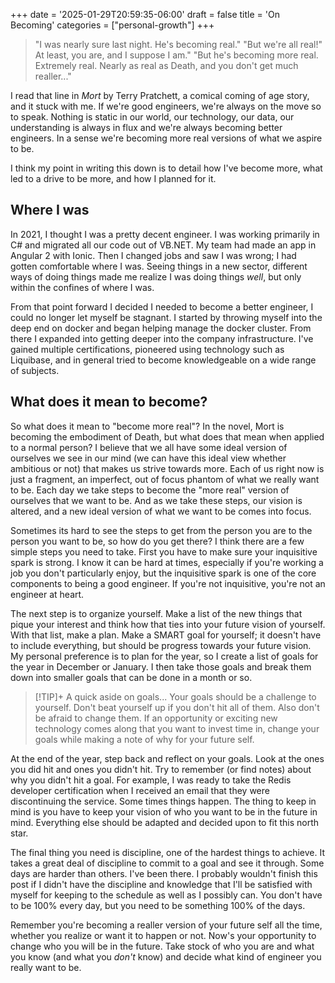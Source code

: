 +++
date = '2025-01-29T20:59:35-06:00'
draft = false
title = 'On Becoming'
categories = ["personal-growth"]
+++

> "I was nearly sure last night. He's becoming real."
> "But we're all real!" At least, you are, and I suppose I am."
> "But he's becoming more real. Extremely real. Nearly as real as Death, and you don't get much realler..."

I read that line in *Mort* by Terry Pratchett, a comical coming of age story, and it stuck with me. If we're good engineers, we're always on the move so to speak. Nothing is static in our world, our technology, our data, our understanding is always in flux and we're always becoming better engineers. In a sense we're becoming more real versions of what we aspire to be.

I think my point in writing this down is to detail how I've become more, what led to a drive to be more, and how I planned for it. 

## Where I was

In 2021, I thought I was a pretty decent engineer. I was working primarily in C# and migrated all our code out of VB.NET. My team had made an app in Angular 2 with Ionic. Then I changed jobs and saw I was wrong; I had gotten comfortable where I was. Seeing things in a new sector, different ways of doing things made me realize I was doing things *well*, but only within the confines of where I was.

From that point forward I decided I needed to become a better engineer, I could no longer let myself be stagnant. I started by throwing myself into the deep end on docker and began helping manage the docker cluster. From there I expanded into getting deeper into the company infrastructure. I've gained multiple certifications, pioneered using technology such as Liquibase, and in general tried to become knowledgeable on a wide range of subjects.

## What does it mean to become?

So what does it mean to "become more real"? In the novel, Mort is becoming the embodiment of Death, but what does that mean when applied to a normal person? I believe that we all have some ideal version of ourselves we see in our mind (we can have this ideal view whether ambitious or not) that makes us strive towards more. Each of us right now is just a fragment, an imperfect, out of focus phantom of what we really want to be. Each day we take steps to become the "more real" version of ourselves that we want to be. And as we take these steps, our vision is altered, and a new ideal version of what we want to be comes into focus. 

Sometimes its hard to see the steps to get from the person you are to the person you want to be, so how do you get there? I think there are a few simple steps you need to take. First you have to make sure your inquisitive spark is strong. I know it can be hard at times, especially if you're working a job you don't particularly enjoy, but the inquisitive spark is one of the core components to being a good engineer. If you're not inquisitive, you're not an engineer at heart. 

The next step is to organize yourself. Make a list of the new things that pique your interest and think how that ties into your future vision of yourself. With that list, make a plan. Make a SMART goal for yourself; it doesn't have to include everything, but should be progress towards your future vision. My personal preference is to plan for the year, so I create a list of goals for the year in December or January. I then take those goals and break them down into smaller goals that can be done in a month or so. 

> [!TIP]+ A quick aside on goals...
> Your goals should be a challenge to yourself. Don't beat yourself up if you don't hit all of them. 
> Also don't be afraid to change them. If an opportunity or exciting new technology comes along that you want to invest time in, change your goals while making a note of why for your future self. 


At the end of the year, step back and reflect on your goals. Look at the ones you did hit and ones you didn't hit. Try to remember (or find notes) about why you didn't hit a goal. For example, I was ready to take the Redis developer certification when I received an email that they were discontinuing the service. Some times things happen. The thing to keep in mind is you have to keep your vision of who you want to be in the future in mind. Everything else should be adapted and decided upon to fit this north star. 

The final thing you need is discipline, one of the hardest things to achieve. It takes a great deal of discipline to commit to a goal and see it through. Some days are harder than others. I've been there. I probably wouldn't finish this post if I didn't have the discipline and knowledge that I'll be satisfied with myself for keeping to the schedule as well as I possibly can. You don't have to be 100% every day, but you need to be something 100% of the days.

Remember you're becoming a realler version of your future self all the time, whether you realize or want it to happen or not. Now's your opportunity to change who you will be in the future. Take stock of who you are and what you know (and what you *don't* know) and decide what kind of engineer you really want to be. 